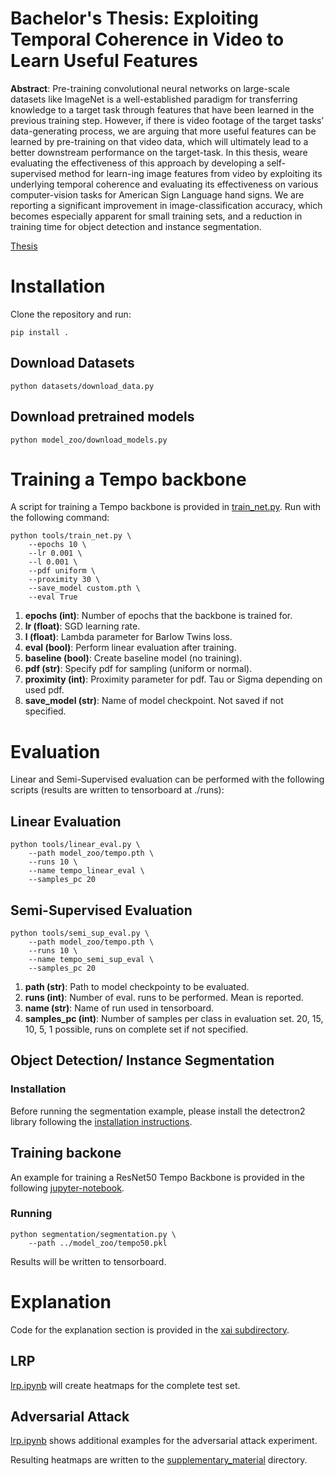 # Bachelor's Thesis: Exploiting Temporal Coherence in Video to Learn Useful Features
<b>Abstract</b>: 
Pre-training convolutional neural networks on large-scale datasets like ImageNet is a well-established paradigm for transferring knowledge to a target task through features that have been learned in the previous training step. However, if there is video footage of the target tasks’ data-generating process, we are arguing that more useful features can be learned by pre-training on that video data, which will ultimately lead to a better downstream performance on the target-task. In this thesis, weare evaluating the effectiveness of this approach by developing a self-supervised method for learn-ing image features from video by exploiting its underlying temporal coherence and evaluating its effectiveness on various computer-vision tasks for American Sign Language hand signs. We are reporting a significant improvement in image-classification accuracy, which becomes especially apparent for small training sets, and a reduction in training time for object detection and instance segmentation.

[Thesis](main.pdf)

# Installation
Clone the repository and run:
    
    pip install .

## Download Datasets
    python datasets/download_data.py

## Download pretrained models
    python model_zoo/download_models.py

# Training a Tempo backbone
A script for training a Tempo backbone is provided in [train_net.py](tools/train_net.py). Run with the following command:

    python tools/train_net.py \
        --epochs 10 \
        --lr 0.001 \  
        --l 0.001 \  
        --pdf uniform \ 
        --proximity 30 \ 
        --save_model custom.pth \ 
        --eval True 

<ol>
  <li><b>epochs (int)</b>: Number of epochs that the backbone is trained for.</li>
  <li><b>lr (float)</b>: SGD learning rate.</li>
  <li><b>l (float)</b>: Lambda parameter for Barlow Twins loss.</li>
  <li><b>eval (bool)</b>: Perform linear evaluation after training.</li>
  <li><b>baseline (bool)</b>: Create baseline model (no training).</li>  
  <li><b>pdf (str)</b>: Specify pdf for sampling (uniform or normal).</li>
  <li><b>proximity (int)</b>: Proximity parameter for pdf. Tau or Sigma depending on used pdf.</li>
  <li><b>save_model (str)</b>: Name of model checkpoint. Not saved if not specified.</li>

</ol>

# Evaluation
Linear and Semi-Supervised evaluation can be performed with the following scripts (results are written to tensorboard at ./runs):
## Linear Evaluation
    python tools/linear_eval.py \
        --path model_zoo/tempo.pth \
        --runs 10 \
        --name tempo_linear_eval \
        --samples_pc 20

## Semi-Supervised Evaluation
    python tools/semi_sup_eval.py \
        --path model_zoo/tempo.pth \
        --runs 10 \
        --name tempo_semi_sup_eval \
        --samples_pc 20

<ol>
    <li><b>path (str)</b>: Path to model checkpointy to be evaluated.</li>
    <li><b>runs (int)</b>: Number of eval. runs to be performed. Mean is reported.</li>
    <li><b>name (str)</b>: Name of run used in tensorboard.</li>
    <li><b>samples_pc (int)</b>: Number of samples per class in evaluation set. 20, 15, 10, 5, 1 possible, runs on complete set if not specified.</li>
</ol>

## Object Detection/ Instance Segmentation 
### Installation
Before running the segmentation example, please install the
detectron2 library following the [installation instructions](https://detectron2.readthedocs.io/en/latest/tutorials/install.html).

## Training backone
An example for training a ResNet50 Tempo Backbone is provided in the following [jupyter-notebook](segmentation/resnet50.ipynb).

### Running

    python segmentation/segmentation.py \
        --path ../model_zoo/tempo50.pkl

Results will be written to tensorboard. 

# Explanation
Code for the explanation section is provided in the [xai subdirectory](xai).
## LRP
[lrp.ipynb](xai/lrp/lrp.ipynb) will create heatmaps for the complete test set.
## Adversarial Attack
[lrp.ipynb](xai/lrp/lrp.ipynb) shows additional examples for the adversarial attack experiment.

Resulting heatmaps are written to the [supplementary_material](supplementary_material) directory.